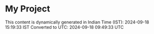 # My Project

This content is dynamically generated in Indian Time (IST): 2024-09-18 15:19:33 IST
Converted to UTC: 2024-09-18 09:49:33 UTC
